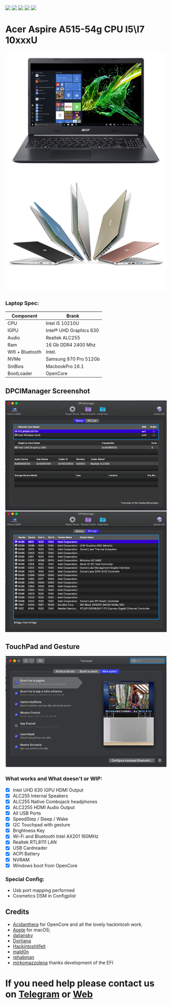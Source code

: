 [![](https://img.shields.io/badge/Gitter%20Ice%20Lake-Chat-informational?style=flat&logo=gitter&logoColor=white&color=ed1965)](https://gitter.im/ICE-LAKE-HACKINTOSH-DEVELOPMENT/community)
[![](https://img.shields.io/badge/EFI-Release-informational?style=flat&logo=apple&logoColor=white&color=9debeb)](https://github.com/Baio1977/EFI-Varie-Hackintosh)
[![](https://img.shields.io/badge/Telegram-HackintoshLifeIT-informational?style=flat&logo=telegram&logoColor=white&color=5fb659)](https://t.me/HackintoshLife_it)
[![](https://img.shields.io/badge/Facebook-HackintoshLifeIT-informational?style=flat&logo=facebook&logoColor=white&color=3a4dc9)](https://www.facebook.com/hackintoshlife/)
[![](https://img.shields.io/badge/Instagram-HackintoshLifeIT-informational?style=flat&logo=instagram&logoColor=white&color=8a178a)](https://www.instagram.com/hackintoshlife.it_official/)

# Acer Aspire A515-54g CPU I5\I7 10xxxU

![infodp1](./Screenshot/1.jpg)
![infodp1](./Screenshot/2.jpg)

### Laptop Spec:
| Component        | Brank                              |
| ---------------- | ---------------------------------- |
| CPU              | Intel i5 10210U                    | 
| IGPU             | Intel® UHD Graphics 630            |
| Audio            | Realtek ALC255                     |
| Ram              | 16 Gb DDR4 2400 Mhz                |
| Wifi + Bluetooth | Intel.                             |
| NVMe             | Samsung 970 Pro 512Gb              |
| SmBios           | MacbookPro 16.1                    |
| BootLoader       | OpenCore                           | 

## DPCIManager Screenshot

![infodp1](./Screenshot/3.png)
![infodp2](./Screenshot/4.png)

## TouchPad and Gesture

![infodp1](./Screenshot/5.png)

### What works and What doesn't or WIP:

- [x] Intel UHD 630 iGPU HDMI Output
- [x] ALC255 Internal Speakers
- [x] ALC255 Native Combojack headphones
- [x] ALC2255 HDMI Audio Output
- [x] All USB Ports 
- [x] SpeedStep / Sleep / Wake
- [x] I2C Touchpad with gesture
- [x] Brightness Key
- [x] Wi-Fi and Bluetooth Intel AX201 160MHz
- [x] Realtek RTL8111 LAN
- [x] USB Cardreader
- [x] ACPI Battery
- [x] NVRAM
- [x] Windows boot from OpenCore

### Special Config:

- Usb port mapping performed
- Cosmetics DSM in Configplist

## Credits

- [Acidanthera](https://github.com/acidanthera) for OpenCore and all the lovely hackintosh work.
- [Apple](https://apple.com) for macOS;
- [daliansky](https://github.com/daliansky)
- [Dortiana](https://github.com/dortania)
- [Hackintoshlifeit](https://github.com/Hackintoshlifeit)
- [mald0n](https://github.com/MaLd0n)
- [rehabman](https://github.com/RehabMan)
- [mirkomazzolena](https://github.com/mirkomazzolena) thanks development of the EFI

# If you need help please contact us on [Telegram](https://t.me/HackintoshLife_it) or [Web](https://www.hackintoshlife.it/)
